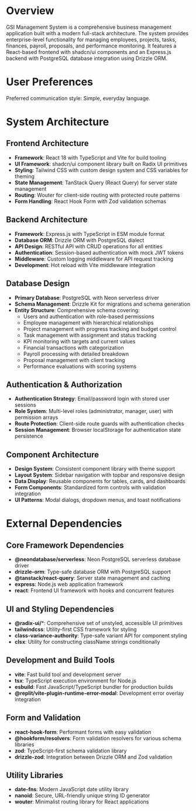 # Overview

GSI Management System is a comprehensive business management application built with a modern full-stack architecture. The system provides enterprise-level functionality for managing employees, projects, tasks, finances, payroll, proposals, and performance monitoring. It features a React-based frontend with shadcn/ui components and an Express.js backend with PostgreSQL database integration using Drizzle ORM.

# User Preferences

Preferred communication style: Simple, everyday language.

# System Architecture

## Frontend Architecture
- **Framework**: React 18 with TypeScript and Vite for build tooling
- **UI Framework**: shadcn/ui component library built on Radix UI primitives
- **Styling**: Tailwind CSS with custom design system and CSS variables for theming
- **State Management**: TanStack Query (React Query) for server state management
- **Routing**: Wouter for client-side routing with protected route patterns
- **Form Handling**: React Hook Form with Zod validation schemas

## Backend Architecture
- **Framework**: Express.js with TypeScript in ESM module format
- **Database ORM**: Drizzle ORM with PostgreSQL dialect
- **API Design**: RESTful API with CRUD operations for all entities
- **Authentication**: Session-based authentication with mock JWT tokens
- **Middleware**: Custom logging middleware for API request tracking
- **Development**: Hot reload with Vite middleware integration

## Database Design
- **Primary Database**: PostgreSQL with Neon serverless driver
- **Schema Management**: Drizzle Kit for migrations and schema generation
- **Entity Structure**: Comprehensive schema covering:
  - Users and authentication with role-based permissions
  - Employee management with hierarchical relationships
  - Project management with progress tracking and budget control
  - Task management with assignment and status tracking
  - KPI monitoring with targets and current values
  - Financial transactions with categorization
  - Payroll processing with detailed breakdown
  - Proposal management with client tracking
  - Performance evaluations with scoring systems

## Authentication & Authorization
- **Authentication Strategy**: Email/password login with stored user sessions
- **Role System**: Multi-level roles (administrator, manager, user) with permission arrays
- **Route Protection**: Client-side route guards with authentication checks
- **Session Management**: Browser localStorage for authentication state persistence

## Component Architecture
- **Design System**: Consistent component library with theme support
- **Layout System**: Sidebar navigation with topbar and responsive design
- **Data Display**: Reusable components for tables, cards, and dashboards
- **Form Components**: Standardized form controls with validation integration
- **UI Patterns**: Modal dialogs, dropdown menus, and toast notifications

# External Dependencies

## Core Framework Dependencies
- **@neondatabase/serverless**: Neon PostgreSQL serverless database driver
- **drizzle-orm**: Type-safe database ORM with PostgreSQL support
- **@tanstack/react-query**: Server state management and caching
- **express**: Node.js web application framework
- **react**: Frontend UI framework with hooks and concurrent features

## UI and Styling Dependencies
- **@radix-ui/***: Comprehensive set of unstyled, accessible UI primitives
- **tailwindcss**: Utility-first CSS framework for styling
- **class-variance-authority**: Type-safe variant API for component styling
- **clsx**: Utility for constructing className strings conditionally

## Development and Build Tools
- **vite**: Fast build tool and development server
- **tsx**: TypeScript execution environment for Node.js
- **esbuild**: Fast JavaScript/TypeScript bundler for production builds
- **@replit/vite-plugin-runtime-error-modal**: Development error overlay integration

## Form and Validation
- **react-hook-form**: Performant forms with easy validation
- **@hookform/resolvers**: Form validation resolvers for various schema libraries
- **zod**: TypeScript-first schema validation library
- **drizzle-zod**: Integration between Drizzle ORM and Zod validation

## Utility Libraries
- **date-fns**: Modern JavaScript date utility library
- **nanoid**: Secure, URL-friendly unique string ID generator
- **wouter**: Minimalist routing library for React applications